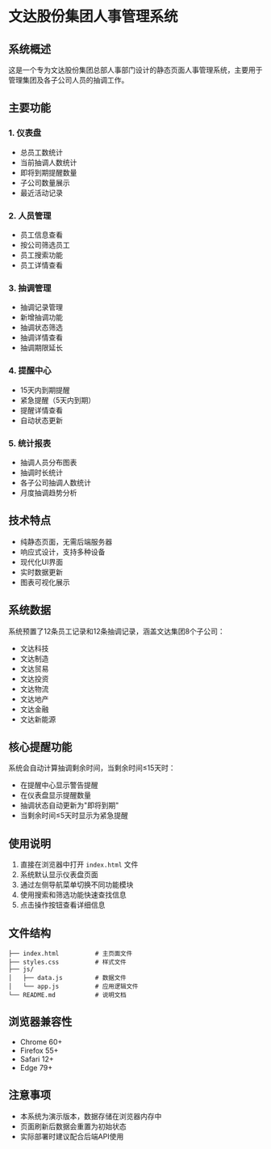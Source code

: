 # 文达股份集团人事管理系统

## 系统概述

这是一个专为文达股份集团总部人事部门设计的静态页面人事管理系统，主要用于管理集团及各子公司人员的抽调工作。

## 主要功能

### 1. 仪表盘
- 总员工数统计
- 当前抽调人数统计
- 即将到期提醒数量
- 子公司数量展示
- 最近活动记录

### 2. 人员管理
- 员工信息查看
- 按公司筛选员工
- 员工搜索功能
- 员工详情查看

### 3. 抽调管理
- 抽调记录管理
- 新增抽调功能
- 抽调状态筛选
- 抽调详情查看
- 抽调期限延长

### 4. 提醒中心
- 15天内到期提醒
- 紧急提醒（5天内到期）
- 提醒详情查看
- 自动状态更新

### 5. 统计报表
- 抽调人员分布图表
- 抽调时长统计
- 各子公司抽调人数统计
- 月度抽调趋势分析

## 技术特点

- 纯静态页面，无需后端服务器
- 响应式设计，支持多种设备
- 现代化UI界面
- 实时数据更新
- 图表可视化展示

## 系统数据

系统预置了12条员工记录和12条抽调记录，涵盖文达集团8个子公司：
- 文达科技
- 文达制造
- 文达贸易
- 文达投资
- 文达物流
- 文达地产
- 文达金融
- 文达新能源

## 核心提醒功能

系统会自动计算抽调剩余时间，当剩余时间≤15天时：
- 在提醒中心显示警告提醒
- 在仪表盘显示提醒数量
- 抽调状态自动更新为"即将到期"
- 当剩余时间≤5天时显示为紧急提醒

## 使用说明

1. 直接在浏览器中打开 `index.html` 文件
2. 系统默认显示仪表盘页面
3. 通过左侧导航菜单切换不同功能模块
4. 使用搜索和筛选功能快速查找信息
5. 点击操作按钮查看详细信息

## 文件结构

```
├── index.html          # 主页面文件
├── styles.css          # 样式文件
├── js/
│   ├── data.js         # 数据文件
│   └── app.js          # 应用逻辑文件
└── README.md           # 说明文档
```

## 浏览器兼容性

- Chrome 60+
- Firefox 55+
- Safari 12+
- Edge 79+

## 注意事项

- 本系统为演示版本，数据存储在浏览器内存中
- 页面刷新后数据会重置为初始状态
- 实际部署时建议配合后端API使用